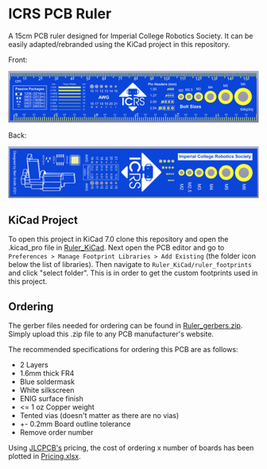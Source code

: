 # ICRS PCB Ruler

A 15cm PCB ruler designed for Imperial College Robotics Society. It can be easily adapted/rebranded using the KiCad project in this repository.

Front:

![image](front.PNG)

Back:

![image](back.PNG)

## KiCad Project
To open this project in KiCad 7.0 clone this repository and open the .kicad_pro file in [Ruler_KiCad](Ruler_KiCad). Next open the PCB editor and go to `Preferences > Manage Footprint Libraries > Add Existing` (the folder icon below the list of libraries). Then navigate to `Ruler_KiCad/ruler_footprints` and click "select folder". This is in order to get the custom footprints used in this project.

## Ordering
The gerber files needed for ordering can be found in [Ruler_gerbers.zip](Ruler_KiCad/Ruler_gerbers/Ruler_gerbers.zip). Simply upload this .zip file to any PCB manufacturer's website.

The recommended specifications for ordering this PCB are as follows:
* 2 Layers
* 1.6mm thick FR4
* Blue soldermask
* White silkscreen
* ENIG surface finish
* <= 1 oz Copper weight
* Tented vias (doesn't matter as there are no vias)
* +- 0.2mm Board outline tolerance
* Remove order number

Using [JLCPCB's](https://jlcpcb.com/) pricing, the cost of ordering x number of boards has been plotted in [Pricing.xlsx](Pricing.xlsx).